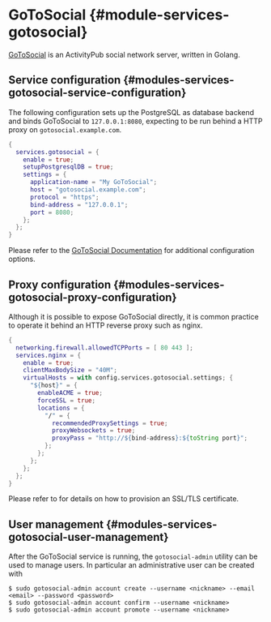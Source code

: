 # GoToSocial {#module-services-gotosocial}

[GoToSocial](https://gotosocial.org/) is an ActivityPub social network server, written in Golang.

## Service configuration {#modules-services-gotosocial-service-configuration}

The following configuration sets up the PostgreSQL as database backend and binds
GoToSocial to `127.0.0.1:8080`, expecting to be run behind a HTTP proxy on `gotosocial.example.com`.

```nix
{
  services.gotosocial = {
    enable = true;
    setupPostgresqlDB = true;
    settings = {
      application-name = "My GoToSocial";
      host = "gotosocial.example.com";
      protocol = "https";
      bind-address = "127.0.0.1";
      port = 8080;
    };
  };
}
```

Please refer to the [GoToSocial Documentation](https://docs.gotosocial.org/en/latest/configuration/general/)
for additional configuration options.

## Proxy configuration {#modules-services-gotosocial-proxy-configuration}

Although it is possible to expose GoToSocial directly, it is common practice to operate it behind an
HTTP reverse proxy such as nginx.

```nix
{
  networking.firewall.allowedTCPPorts = [ 80 443 ];
  services.nginx = {
    enable = true;
    clientMaxBodySize = "40M";
    virtualHosts = with config.services.gotosocial.settings; {
      "${host}" = {
        enableACME = true;
        forceSSL = true;
        locations = {
          "/" = {
            recommendedProxySettings = true;
            proxyWebsockets = true;
            proxyPass = "http://${bind-address}:${toString port}";
          };
        };
      };
    };
  };
}
```

Please refer to [](#module-security-acme) for details on how to provision an SSL/TLS certificate.

## User management {#modules-services-gotosocial-user-management}

After the GoToSocial service is running, the `gotosocial-admin` utility can be used to manage users. In particular an
administrative user can be created with

```ShellSession
$ sudo gotosocial-admin account create --username <nickname> --email <email> --password <password>
$ sudo gotosocial-admin account confirm --username <nickname>
$ sudo gotosocial-admin account promote --username <nickname>
```

